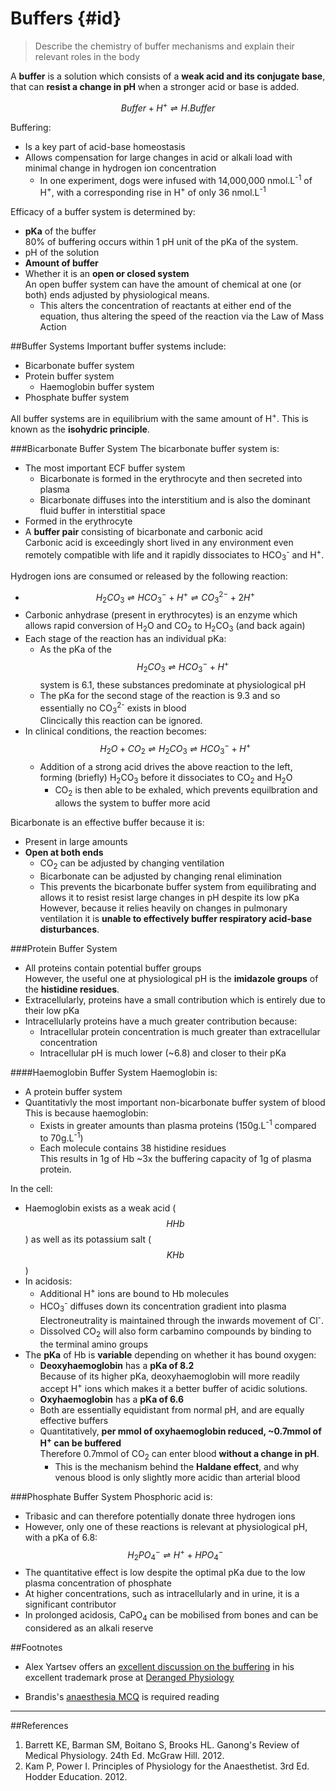 # Buffers {#id}
> Describe the chemistry of buffer mechanisms and explain their relevant roles in the body

A **buffer** is a solution which consists of a **weak acid and its conjugate base**, that can **resist a change in pH** when a stronger acid or base is added.

$$ Buffer + H^+ ⇌ H.Buffer $$

Buffering:
* Is a key part of acid-base homeostasis
* Allows compensation for large changes in acid or alkali load with minimal change in hydrogen ion concentration  
  * In one experiment, dogs were infused with 14,000,000 nmol.L<sup>-1</sup> of H<sup>+</sup>, with a corresponding rise in H<sup>+</sup> of only 36 nmol.L<sup>-1</sup>

Efficacy of a buffer system is determined by:
* **pKa** of the buffer  
  80% of buffering occurs within 1 pH unit of the pKa of the system.
* pH of the solution
* **Amount of buffer**
* Whether it is an **open or closed system**  
  An open buffer system can have the amount of chemical at one (or both) ends adjusted by physiological means.
    * This alters the concentration of reactants at either end of the equation, thus altering the speed of the reaction via the Law of Mass Action

##Buffer Systems
Important buffer systems include:
* Bicarbonate buffer system
* Protein buffer system
    * Haemoglobin buffer system
* Phosphate buffer system

All buffer systems are in equilibrium with the same amount of H<sup>+</sup>. This is known as the **isohydric principle**.


###Bicarbonate Buffer System
The bicarbonate buffer system is:
* The most important ECF buffer system
  * Bicarbonate is formed in the erythrocyte and then secreted into plasma
  * Bicarbonate diffuses into the interstitium and is also the dominant fluid buffer in interstitial space
* Formed in the erythrocyte
* A **buffer pair** consisting of bicarbonate and carbonic acid  
Carbonic acid is exceedingly short lived in any environment even remotely compatible with life and it rapidly dissociates to HCO<sub>3</sub><sup>-</sup> and H<sup>+</sup>.

Hydrogen ions are consumed or released by the following reaction:
* $$H_2CO_3 ⇌H CO_3^- + H^+  ⇌  CO_3^{2-} + 2H^+$$
* Carbonic anhydrase (present in erythrocytes) is an enzyme which allows rapid conversion of H<sub>2</sub>O and CO<sub>2</sub> to H<sub>2</sub>CO<sub>3</sub> (and back again)
* Each stage of the reaction has an individual pKa:
  * As the pKa of the $$H_2CO_3 ⇌H CO_3^- + H^+ $$ system is 6.1, these substances predominate at physiological pH
  * The pKa for the second stage of the reaction is 9.3 and so essentially no CO<sub>3</sub><sup>2-</sup> exists in blood  
  Clincically this reaction can be ignored.
* In clinical conditions, the reaction becomes:  
$$ H_2O + CO_2 ⇌ H_2CO_3 ⇌H CO_3^- + H^+ $$
  * Addition of a strong acid drives the above reaction to the left, forming (briefly) H<sub>2</sub>CO<sub>3</sub> before it dissociates to CO<sub>2</sub> and H<sub>2</sub>O
    * CO<sub>2</sub> is then able to be exhaled, which prevents equilbration and allows the system to buffer more acid



Bicarbonate is an effective buffer because it is:
* Present in large amounts
* **Open at both ends**  
  * CO<sub>2</sub> can be adjusted by changing ventilation
  * Bicarbonate can be adjusted by changing renal elimination
  * This prevents the bicarbonate buffer system from equilibrating and allows it to resist resist large changes in pH despite its low pKa  
  However, because it relies heavily on changes in pulmonary ventilation it is **unable to effectively buffer respiratory acid-base disturbances**.


###Protein Buffer System
* All proteins contain potential buffer groups  
However, the useful one at physiological pH is the **imidazole groups** of the **histidine residues**.
* Extracellularly, proteins have a small contribution which is entirely due to their low pKa
* Intracellularly proteins have a much greater contribution because:
  * Intracellular protein concentration is much greater than extracellular concentration
  * Intracellular pH is much lower (~6.8) and closer to their pKa

####Haemoglobin Buffer System
Haemoglobin is:
* A protein buffer system
* Quantitativly the most important non-bicarbonate buffer system of blood  
This is because haemoglobin:
  * Exists in greater amounts than plasma proteins (150g.L<sup>-1</sup> compared to 70g.L<sup>-1</sup>)
  * Each molecule contains 38 histidine residues  
  This results in 1g of Hb ~3x the buffering capacity of 1g of plasma protein.

In the cell:
* Haemoglobin exists as a weak acid ($$HHb$$) as well as its potassium salt ($$KHb$$)
* In acidosis:
  * Additional H<sup>+</sup> ions are bound to Hb molecules
  * HCO<sub>3</sub><sup>-</sup> diffuses down its concentration gradient into plasma  
  Electroneutrality is maintained through the inwards movement of Cl<sup>-</sup>.
  * Dissolved CO<sub>2</sub> will also form carbamino compounds by binding to the terminal amino groups
* The **pKa** of Hb is **variable** depending on whether it has bound oxygen:
  * **Deoxyhaemoglobin** has a **pKa of 8.2**  
  Because of its higher pKa, deoxyhaemoglobin will more readily accept H<sup>+</sup> ions which makes it a better buffer of acidic solutions.
  * **Oxyhaemoglobin** has a **pKa of 6.6**
  * Both are essentially equidistant from normal pH, and are equally effective buffers
  * Quantitatively, **per mmol of oxyhaemoglobin reduced, ~0.7mmol of H<sup>+</sup> can be buffered**  
  Therefore 0.7mmol of CO<sub>2</sub> can enter blood **without a change in pH**.
    * This is the mechanism behind the **Haldane effect**, and why venous blood is only slightly more acidic than arterial blood

###Phosphate Buffer System
Phosphoric acid is:
* Tribasic and can therefore potentially donate three hydrogen ions
* However, only one of these reactions is relevant at physiological pH, with a pKa of 6.8:  
$$ H_2PO_4^- ⇌ H^+ + HPO_4^-$$
* The quantitative effect is low despite the optimal pKa due to the low plasma concentration of phosphate
* At higher concentrations, such as intracellularly and in urine, it is a significant contributor
* In prolonged acidosis, CaPO<sub>4</sub> can be mobilised from bones and can be considered as an alkali reserve

##Footnotes
* Alex Yartsev offers an [excellent discussion on the buffering](http://www.derangedphysiology.com/main/core-topics-intensive-care/acid-base-disturbances/Chapter%202.0.3/buffering-acute-respiratory-acid-base-disturbances
) in his excellent trademark prose at [Deranged Physiology](http://www.derangedphysiology.com)

* Brandis's [anaesthesia MCQ](http://www.anaesthesiamcq.com/AcidBaseBook/ab2_2.php) is required reading

---
##References
1. Barrett KE, Barman SM, Boitano S, Brooks HL. Ganong's Review of Medical Physiology. 24th Ed. McGraw Hill. 2012.
2. Kam P, Power I. Principles of Physiology for the Anaesthetist. 3rd Ed. Hodder Education. 2012.